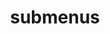 ---
layout: page
title: submenus
nav: true
dropdown: true
children: 
    - title: publications
      permalink: /publications/
    - title: divider
    - title: curriculum vitae
      permalink: /cv/
---